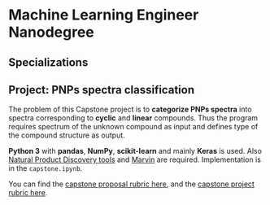 # Machine Learning Engineer Nanodegree
## Specializations
## Project: PNPs spectra classification

The problem of this Capstone project is to **categorize PNPs spectra** into spectra corresponding to **cyclic** and **linear** compounds. Thus the program requires spectrum of the unknown compound as input and defines type of the compound structure as output.

**Python 3** with **pandas**, **NumPy**, **scikit-learn** and mainly **Keras** is used. Also [Natural Product Discovery tools](https://github.com/ablab/npdtools) and [Marvin](https://chemaxon.com/products/marvin) are required. Implementation is in the ```capstone.ipynb```.

You can find the [capstone proposal rubric here](https://review.udacity.com/#!/rubrics/410/view), and the [capstone project rubric here](https://review.udacity.com/#!/rubrics/108/view).

